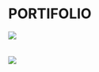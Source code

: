 <h1>PORTIFOLIO</h1>

<img src= "https://github.com/Gug4ZL/portifolio/assets/136204571/125d3c8f-e0e2-4246-b370-707b8cdea9ee">
<br>
<br>
<br>
<img src="https://github.com/Gug4ZL/portifolio/assets/136204571/41ac2c9e-a82e-4f91-b2ea-d4dc5d08c208">

